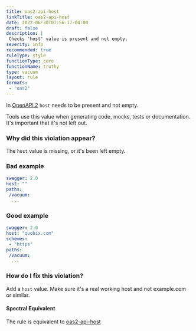 ```yaml
---
title: oas2-api-host
linkTitle: oas2-api-host
date: 2022-06-30T07:56:17-04:00
draft: false
description: |
 Checks 'host' value is present and not empty.
severity: info
recommended: true
ruleType: style
functionType: core
functionName: truthy
type: vacuum
layout: rule
formats:
 - "oas2"
---
```


In [OpenAPI 2](https://swagger.io/specification/v2/) `host` needs to be present and not empty.

Tools use this value when generating code, mocks, tests or documentation. It's important that it's not left out.

### Why did this violation appear?

The `host` value is missing, or it's been left empty.

### Bad example

```yaml
swagger: 2.0
host: ""
paths:
 /vacuum:
  ...
```

### Good example

```yaml
swagger: 2.0
host: "quobix.com"
schemes:
 - "https"
paths:
 /vacuum:
  ...
```

### How do I fix this violation?

Add a `host` value. Make sure it's a real working host and not example.com or similar.

#### Spectral Equivalent

The rule is equivalent to [oas2-api-host](https://meta.stoplight.io/docs/spectral/4dec24461f3af-open-api-rules#oas2-api-host)